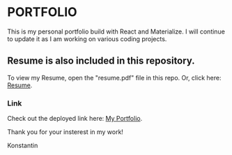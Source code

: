 # PORTFOLIO

This is my personal portfolio build with React and Materialize. 
I will continue to update it as I am working on various coding projects.

## Resume is also included in this repository.

To view my Resume, open the "resume.pdf" file in this repo. Or, click here: [Resume](https://github.com/spclk/spclk.github.io/blob/main/resume.pdf).

### Link

Check out the deployed link here: [My Portfolio](https://spclk.github.io/).


Thank you for your insterest in my work!

Konstantin

